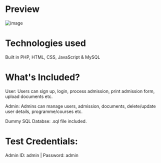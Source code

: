 # Preview

![image](https://user-images.githubusercontent.com/104710227/175800755-91c7c137-d176-4823-84fa-826a2a5ed40a.png)

# Technologies used

Built in PHP, HTML, CSS, JavaScript & MySQL

# What's Included?

User: Users can sign up, login, process admission, print admission form, upload documents etc.

Admin: Admins can manage users, admission, documents, delete/update user details, programme/courses etc.

Dummy SQL Databse: .sql file included.

# Test Credentials:

Admin ID: admin | Password: admin
